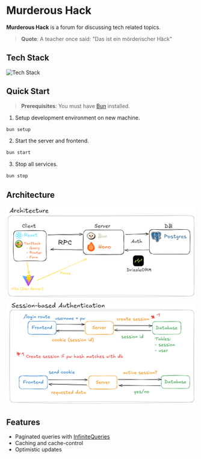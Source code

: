 # Murderous Hack

**Murderous Hack** is a forum for discussing tech related topics.

>**Quote**: A teacher once said: "Das ist ein mörderischer Häck"

## Tech Stack

![Tech Stack](https://go-skill-icons.vercel.app/api/icons?i=ts,react,reactquery,bun,hono,drizzle,postgres,vite,shadcn)

## Quick Start

>**Prerequisites**: You must have [Bun](https://bun.com/docs/installation) installed.

1. Setup development environment on new machine.

```sh
bun setup
```

2. Start the server and frontend.

```sh
bun start
```

3. Stop all services.

```sh
bun stop
```

## Architecture

![Architecture](./docs/images/murderous-hack-architecture.png)
![Auth](./docs/images/murderous-hack-auth.png)

## Features

- Paginated queries with [InfiniteQueries](https://tanstack.com/query/latest/docs/framework/react/guides/infinite-queries)
- Caching and cache-control
- Optimistic updates
